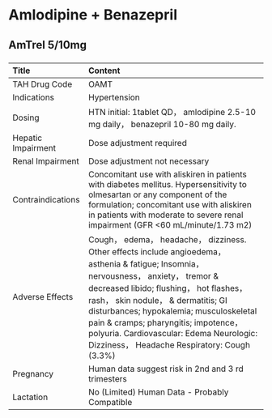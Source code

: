 # Amlodipine + Benazepril

## AmTrel 5/10mg

##### 

| Title              | Content                                                                                                                                                                                                                                                                                                                                                                                                 |
|:-------------------|:--------------------------------------------------------------------------------------------------------------------------------------------------------------------------------------------------------------------------------------------------------------------------------------------------------------------------------------------------------------------------------------------------------|
| TAH Drug Code      | OAMT                                                                                                                                                                                                                                                                                                                                                                                                    |
| Indications        | Hypertension                                                                                                                                                                                                                                                                                                                                                                                            |
| Dosing             | HTN initial: 1tablet QD， amlodipine 2.5-10 mg daily， benazepril 10-80 mg daily.                                                                                                                                                                                                                                                                                                                       |
| Hepatic Impairment | Dose adjustment required                                                                                                                                                                                                                                                                                                                                                                                |
| Renal Impairment   | Dose adjustment not necessary                                                                                                                                                                                                                                                                                                                                                                           |
| Contraindications  | Concomitant use with aliskiren in patients with diabetes mellitus. Hypersensitivity to olmesartan or any component of the formulation; concomitant use with aliskiren in patients with moderate to severe renal impairment (GFR <60 mL/minute/1.73 m2)                                                                                                                                                  |
| Adverse Effects    | Cough， edema， headache， dizziness. Other effects include angioedema， asthenia & fatigue; Insomnia， nervousness， anxiety， tremor & decreased libido; flushing， hot flashes， rash， skin nodule， & dermatitis; GI disturbances; hypokalemia; musculoskeletal pain & cramps; pharyngitis; impotence， polyuria. Cardiovascular: Edema Neurologic: Dizziness， Headache Respiratory: Cough (3.3%) |
| Pregnancy          | Human data suggest risk in 2nd and 3 rd trimesters                                                                                                                                                                                                                                                                                                                                                      |
| Lactation          | No (Limited) Human Data - Probably Compatible                                                                                                                                                                                                                                                                                                                                                           |

